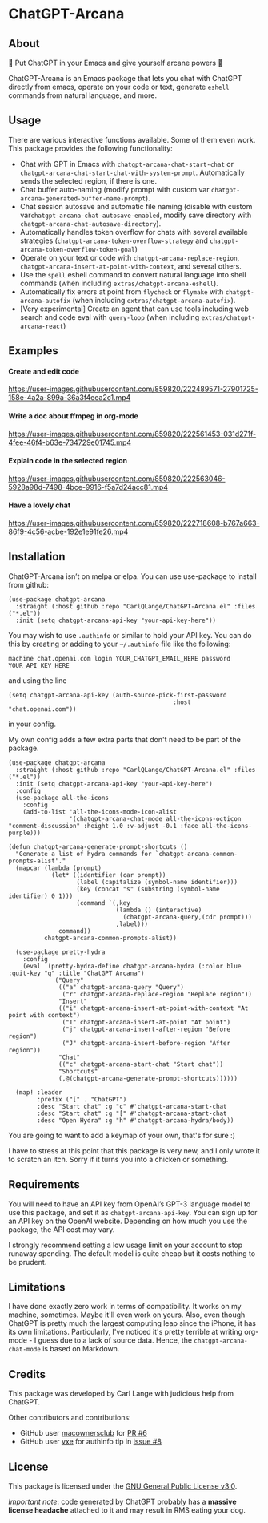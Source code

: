 # ChatGPT-Arcana

## About

🔮 Put ChatGPT in your Emacs and give yourself arcane powers 🔮

ChatGPT-Arcana is an Emacs package that lets you chat with ChatGPT directly from emacs, operate on your code or text, generate `eshell` commands from natural language, and more.

## Usage

There are various interactive functions available. Some of them even work. This package provides the following functionality:

- Chat with GPT in Emacs with `chatgpt-arcana-chat-start-chat` or `chatgpt-arcana-chat-start-chat-with-system-prompt`. Automatically sends the selected region, if there is one.
- Chat buffer auto-naming (modify prompt with custom var `chatgpt-arcana-generated-buffer-name-prompt`).
- Chat session autosave and automatic file naming (disable with custom var`chatgpt-arcana-chat-autosave-enabled`, modify save directory with `chatgpt-arcana-chat-autosave-directory`).
- Automatically handles token overflow for chats with several available strategies (`chatgpt-arcana-token-overflow-strategy` and `chatgpt-arcana-token-overflow-token-goal`)
- Operate on your text or code with `chatgpt-arcana-replace-region`,  `chatgpt-arcana-insert-at-point-with-context`, and several others.
- Use the `spell` eshell command to convert natural language into shell commands (when including `extras/chatgpt-arcana-eshell`).
- Automatically fix errors at point from `flycheck` or `flymake` with `chatgpt-arcana-autofix` (when including `extras/chatgpt-arcana-autofix`).
- [Very experimental] Create an agent that can use tools including web search and code eval with `query-loop` (when including `extras/chatgpt-arcana-react`)

## Examples

#### Create and edit code
https://user-images.githubusercontent.com/859820/222489571-27901725-158e-4a2a-899a-36a3f4eea2c1.mp4

#### Write a doc about ffmpeg in org-mode
https://user-images.githubusercontent.com/859820/222561453-031d271f-4fee-46f4-b63e-734729e01745.mp4

#### Explain code in the selected region
https://user-images.githubusercontent.com/859820/222563046-5928a98d-7498-4bce-9916-f5a7d24acc81.mp4

#### Have a lovely chat
https://user-images.githubusercontent.com/859820/222718608-b767a663-86f9-4c56-acbe-192e1e91fe26.mp4

## Installation

ChatGPT-Arcana isn’t on melpa or elpa. You can use use-package to install from github:

```elisp
(use-package chatgpt-arcana
  :straight (:host github :repo "CarlQLange/ChatGPT-Arcana.el" :files ("*.el"))
  :init (setq chatgpt-arcana-api-key "your-api-key-here"))
```

You may wish to use `.authinfo` or similar to hold your API key. You can do this by creating or adding to your `~/.authinfo` file like the following:

```
machine chat.openai.com login YOUR_CHATGPT_EMAIL_HERE password YOUR_API_KEY_HERE
```

and using the line

```elisp
(setq chatgpt-arcana-api-key (auth-source-pick-first-password
                                              :host "chat.openai.com"))
```

in your config.

My own config adds a few extra parts that don't need to be part of the package.

```elisp
(use-package chatgpt-arcana
  :straight (:host github :repo "CarlQLange/ChatGPT-Arcana.el" :files ("*.el"))
  :init (setq chatgpt-arcana-api-key "your-api-key-here")
  :config 
  (use-package all-the-icons
    :config
    (add-to-list 'all-the-icons-mode-icon-alist
                 '(chatgpt-arcana-chat-mode all-the-icons-octicon "comment-discussion" :height 1.0 :v-adjust -0.1 :face all-the-icons-purple)))

(defun chatgpt-arcana-generate-prompt-shortcuts ()
  "Generate a list of hydra commands for `chatgpt-arcana-common-prompts-alist'."
  (mapcar (lambda (prompt)
            (let* ((identifier (car prompt))
                   (label (capitalize (symbol-name identifier)))
                   (key (concat "s" (substring (symbol-name identifier) 0 1)))
                   (command `(,key
                              (lambda () (interactive)
                                (chatgpt-arcana-query,(cdr prompt)))
                              ,label)))
              command))
          chatgpt-arcana-common-prompts-alist))
  
  (use-package pretty-hydra
    :config
    (eval `(pretty-hydra-define chatgpt-arcana-hydra (:color blue :quit-key "q" :title "ChatGPT Arcana")
             ("Query"
              (("a" chatgpt-arcana-query "Query")
               ("r" chatgpt-arcana-replace-region "Replace region"))
              "Insert"
              (("i" chatgpt-arcana-insert-at-point-with-context "At point with context")
               ("I" chatgpt-arcana-insert-at-point "At point")
               ("j" chatgpt-arcana-insert-after-region "Before region")
               ("J" chatgpt-arcana-insert-before-region "After region"))
              "Chat"
              (("c" chatgpt-arcana-start-chat "Start chat"))
              "Shortcuts"
              (,@(chatgpt-arcana-generate-prompt-shortcuts))))))

  (map! :leader
        :prefix ("[" . "ChatGPT")
        :desc "Start chat" :g "c" #'chatgpt-arcana-start-chat
        :desc "Start chat" :g "[" #'chatgpt-arcana-start-chat
        :desc "Open Hydra" :g "h" #'chatgpt-arcana-hydra/body))
```

You are going to want to add a keymap of your own, that's for sure :)

I have to stress at this point that this package is very new, and I only wrote it to scratch an itch. Sorry if it turns you into a chicken or something.

## Requirements

You will need to have an API key from OpenAI’s GPT-3 language model to use this package, and set it as `chatgpt-arcana-api-key`. You can sign up for an API key on the OpenAI website. Depending on how much you use the package, the API cost may vary.

I strongly recommend setting a low usage limit on your account to stop runaway spending. The default model is quite cheap but it costs nothing to be prudent.

## Limitations

I have done exactly zero work in terms of compatibility. It works on my machine, sometimes. Maybe it'll even work on yours. Also, even though ChatGPT is pretty much the largest computing leap since the iPhone, it has its own limitations. Particularly, I've noticed it's pretty terrible at writing org-mode - I guess due to a lack of source data. Hence, the `chatgpt-arcana-chat-mode` is based on Markdown.

## Credits

This package was developed by Carl Lange with judicious help from ChatGPT.

Other contributors and contributions:
- GitHub user [macownersclub](https://github.com/macownersclub) for [PR #6](https://github.com/CarlQLange/chatgpt-arcana.el/pull/6)
- GitHub user [vxe](https://github.com/vxe) for authinfo tip in [issue #8](https://github.com/CarlQLange/chatgpt-arcana.el/issues/8)

## License

This package is licensed under the [GNU General Public License v3.0](https://www.gnu.org/licenses/gpl-3.0.en.html).

*Important note*: code generated by ChatGPT probably has a **massive license headache** attached to it and may result in RMS eating your dog.
